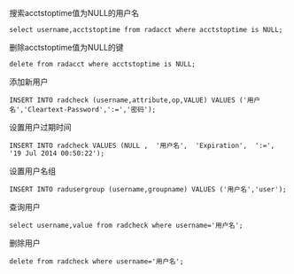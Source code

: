 搜索acctstoptime值为NULL的用户名

    select username,acctstoptime from radacct where acctstoptime is NULL;

删除acctstoptime值为NULL的键

    delete from radacct where acctstoptime is NULL;

添加新用户

    INSERT INTO radcheck (username,attribute,op,VALUE) VALUES ('用户名','Cleartext-Password',':=','密码');

设置用户过期时间

    INSERT INTO radcheck VALUES (NULL ,  '用户名',  'Expiration',  ':=',  '19 Jul 2014 00:50:22');

设置用户名组

    INSERT INTO radusergroup (username,groupname) VALUES ('用户名','user');

查询用户

    select username,value from radcheck where username='用户名';

删除用户

    delete from radcheck where username='用户名';
